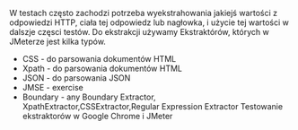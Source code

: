 W testach często zachodzi potrzeba wyekstrahowania jakiejś wartości z odpowiedzi HTTP, ciała tej odpowiedz lub nagłowka, i użycie tej wartości w dalszje częsci testów.
Do ekstrakcji używamy Ekstraktórów, których w JMeterze jest kilka typów.

- CSS - do parsowania dokumentów HTML
- Xpath - do parsowania dokumentów HTML
- JSON - do parsowania JSON
- JMSE - exercise
- Boundary - any
Boundary Extractor, XpathExtractor,CSSExtractor,Regular Expression Extractor
Testowanie ekstraktorów w Google Chrome i JMeter